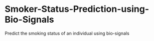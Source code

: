 # Smoker-Status-Prediction-using-Bio-Signals
Predict the smoking status of an individual using bio-signals
